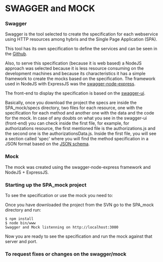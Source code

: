 SWAGGER and MOCK
================

### Swagger

Swagger is the tool selected to create the specification for each webservice using HTTP resources among hybris and the Single Page Application (SPA).

This tool has its own specification to define the services and can be seen in the [Github](https://github.com/wordnik/swagger-spec/blob/master/versions/1.2.md).

Also, to serve this specification (because it is web based) a NodeJS approach was selected because it is less resource consuming on the development machines and because its characteristics it has a simple framework to create the mocks based on the specification.
The framework used in NodeJS with ExpressJS was the [swagger-node-express](https://github.com/wordnik/swagger-node-express).

The front-end to display the specification is based on the [swagger-ui](https://github.com/wordnik/swagger-ui).

Basically, once you download the project the specs are inside the SPA_mock/specs directory, two files for each resource, one with the specification for each method and another one with the data and the code for the mock.
In case of any doubts on what you see in the swagger-ui (front-end) you can check inside the first file, for example, for authorizations resource, the first mentioned file is the authorizations.js and the second one is the authorizationsData.js.
Inside the first file, you will see a section called 'spec' where you will find the method specification in a JSON format based on the [JSON schema](http://json-schema.org/).

### Mock

The mock was created using the swagger-node-express framework and NodeJS + ExpressJS.

### Starting up the SPA_mock project

To see the specification or use the mock you need to:

Once you have downloaded the project from the SVN go to the SPA_mock directory and run:

    $ npm install
    $ node bin/www 
    Swagger and Mock listenning on http://localhost:3000

Now you are ready to see the specification and run the mock against that server and port.

### To request fixes or changes on the swagger/mock
